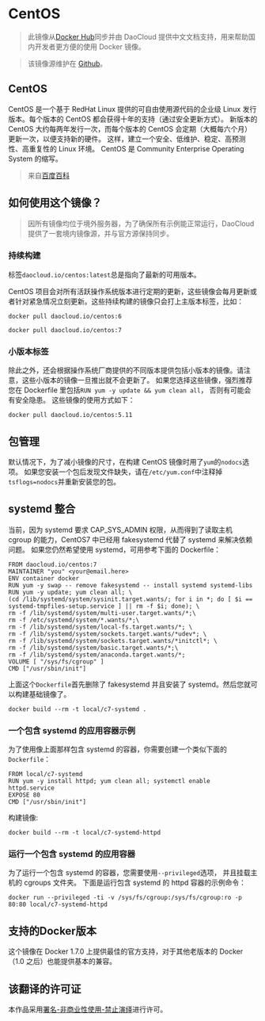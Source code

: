 # CentOS
> 此镜像从[Docker Hub](https://registry.hub.docker.com/_/centos/)同步并由 DaoCloud 提供中文文档支持，用来帮助国内开发者更方便的使用 Docker 镜像。

> 该镜像源维护在 [Github](https://github.com/docker-library/official-images/blob/master/library/centos)。

## CentOS

CentOS 是一个基于 RedHat Linux 提供的可自由使用源代码的企业级 Linux 发行版本。每个版本的 CentOS 都会获得十年的支持（通过安全更新方式）。 新版本的 CentOS 大约每两年发行一次，而每个版本的 CentOS 会定期（大概每六个月）更新一次，以便支持新的硬件。 这样，建立一个安全、低维护、稳定、高预测性、高重复性的 Linux 环境。 CentOS 是 Community Enterprise Operating System 的缩写。 

> 来自[百度百科](http://baike.baidu.com/view/26404.htm)

## 如何使用这个镜像？

> 因所有镜像均位于境外服务器，为了确保所有示例能正常运行，DaoCloud 提供了一套境内镜像源，并与官方源保持同步。

### 持续构建

标签`daocloud.io/centos:latest`总是指向了最新的可用版本。

CentOS 项目会对所有活跃操作系统版本进行定期的更新，这些镜像会每月更新或者针对紧急情况立刻更新。这些持续构建的镜像只会打上主版本标签，比如：

```
docker pull daocloud.io/centos:6

docker pull daocloud.io/centos:7
```

### 小版本标签

除此之外，还会根据操作系统厂商提供的不同版本提供包括小版本的镜像。请注意，这些小版本的镜像一旦推出就不会更新了。 如果您选择这些镜像，强烈推荐您在 Dockerfile 里包括`RUN yum -y update && yum clean all`， 否则有可能会有安全隐患。 这些镜像的使用方式如下：

```
docker pull daocloud.io/centos:5.11
```

## 包管理

默认情况下，为了减小镜像的尺寸，在构建 CentOS 镜像时用了`yum`的`nodocs`选项。 如果您安装一个包后发现文件缺失，请在`/etc/yum.conf`中注释掉`tsflogs=nodocs`并重新安装您的包。 

## systemd 整合

当前，因为 systemd 要求 CAP_SYS_ADMIN 权限，从而得到了读取主机 cgroup 的能力，CentOS7 中已经用 fakesystemd 代替了 systemd 来解决依赖问题。 如果您仍然希望使用 systemd，可用参考下面的 Dockerfile：

```
FROM daocloud.io/centos:7
MAINTAINER "you" <your@email.here>
ENV container docker
RUN yum -y swap -- remove fakesystemd -- install systemd systemd-libs
RUN yum -y update; yum clean all; \
(cd /lib/systemd/system/sysinit.target.wants/; for i in *; do [ $i ==
systemd-tmpfiles-setup.service ] || rm -f $i; done); \
rm -f /lib/systemd/system/multi-user.target.wants/*;\
rm -f /etc/systemd/system/*.wants/*;\
rm -f /lib/systemd/system/local-fs.target.wants/*; \
rm -f /lib/systemd/system/sockets.target.wants/*udev*; \
rm -f /lib/systemd/system/sockets.target.wants/*initctl*; \
rm -f /lib/systemd/system/basic.target.wants/*;\
rm -f /lib/systemd/system/anaconda.target.wants/*;
VOLUME [ "/sys/fs/cgroup" ]
CMD ["/usr/sbin/init"]
```

上面这个`Dockerfile`首先删除了 fakesystemd 并且安装了 systemd。然后您就可以构建基础镜像了。

```
docker build --rm -t local/c7-systemd .
```

### 一个包含 systemd 的应用容器示例

为了使用像上面那样包含 systemd 的容器，你需要创建一个类似下面的`Dockerfile`：

```
FROM local/c7-systemd
RUN yum -y install httpd; yum clean all; systemctl enable httpd.service
EXPOSE 80
CMD ["/usr/sbin/init"]
```

构建镜像:

```
docker build --rm -t local/c7-systemd-httpd
```

### 运行一个包含 systemd 的应用容器

为了运行一个包含 systemd 的容器，您需要使用`--privileged`选项， 并且挂载主机的 cgroups 文件夹。 下面是运行包含 systemd 的 httpd 容器的示例命令： 

```
docker run --privileged -ti -v /sys/fs/cgroup:/sys/fs/cgroup:ro -p 80:80 local/c7-systemd-httpd
```

## 支持的Docker版本

这个镜像在 Docker 1.7.0 上提供最佳的官方支持，对于其他老版本的 Docker（1.0 之后）也能提供基本的兼容。

## 该翻译的许可证

本作品采用[署名-非商业性使用-禁止演绎](http://creativecommons.org/licenses/by-nc-nd/4.0/)进行许可。
